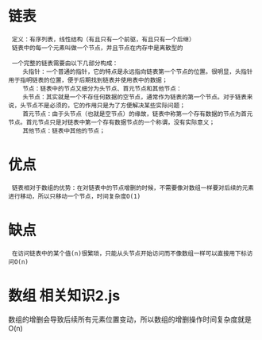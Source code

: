 # 链表
     定义：有序列表，线性结构（有且只有一个前驱，有且只有一个后继）
     链表中的每一个元素叫做一个节点，并且节点在内存中是离散型的

     一个完整的链表需要由以下几部分构成：
        头指针：一个普通的指针，它的特点是永远指向链表第一个节点的位置。很明显，头指针用于指明链表的位置，便于后期找到链表并使用表中的数据；
        节点：链表中的节点又细分为头节点、首元节点和其他节点：
        头节点：其实就是一个不存任何数据的空节点，通常作为链表的第一个节点。对于链表来说，头节点不是必须的，它的作用只是为了方便解决某些实际问题；
        首元节点：由于头节点（也就是空节点）的缘故，链表中称第一个存有数据的节点为首元节点。首元节点只是对链表中第一个存有数据节点的一个称谓，没有实际意义；
        其他节点：链表中其他的节点；
   # 优点
     链表相对于数组的优势：在对链表中的节点增删的时候，不需要像对数组一样要对后续的元素进行移动，所以只移动一个节点，时间复杂度O(1)
   # 缺点 
     在访问链表中的某个值(n)很繁琐，只能从头节点开始访问而不像数组一样可以直接用下标访问O(n)


# 数组 相关知识2.js
数组的增删会导致后续所有元素位置变动，所以数组的增删操作时间复杂度就是O(n)